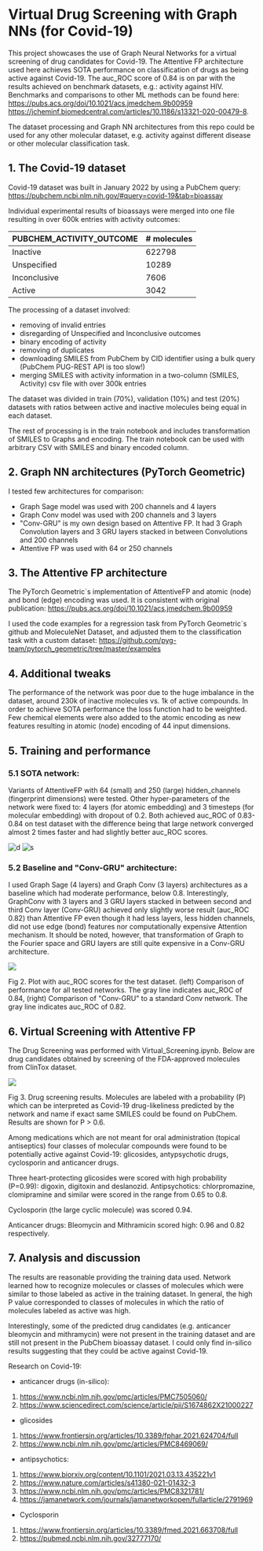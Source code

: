 # Virtual Drug Screening with Graph NNs (for Covid-19)
This project showcases the use of Graph Neural Networks for a virtual screening of drug candidates for Covid-19. The Attentive FP architecture used here achieves SOTA performance on classification of drugs as being active against Covid-19. The auc_ROC score of 0.84 is on par with the results achieved on benchmark datasets, e.g.: activity against HIV. Benchmarks and comparisons to other ML methods can be found here:
https://pubs.acs.org/doi/10.1021/acs.jmedchem.9b00959
https://jcheminf.biomedcentral.com/articles/10.1186/s13321-020-00479-8.

The dataset processing and Graph NN architectures from this repo could be used for any other molecular dataset, e.g. activity against different disease or other molecular classification task.

## 1. The Covid-19 dataset
Covid-19 dataset was built in January 2022 by using a PubChem query:
https://pubchem.ncbi.nlm.nih.gov/#query=covid-19&tab=bioassay

Individual experimental results of bioassays were merged into one file resulting in over 600k entries with activity outcomes:

| PUBCHEM_ACTIVITY_OUTCOME | # molecules |
|--------------------------|-----------|
| Inactive                  |  622798 |
| Unspecified               |   10289 |
| Inconclusive              |    7606 |
| Active                    |    3042 |  

The processing of a dataset involved: 
- removing of invalid entries
- disregarding of Unspecified and Inconclusive outcomes
- binary encoding of activity
- removing of duplicates
- downloading SMILES from PubChem by CID identifier using a bulk query (PubChem PUG-REST API is too slow!)
- merging SMILES with activity information in a two-column (SMILES, Activity) csv file with over 300k entries

The dataset was divided in train (70%), validation (10%) and test (20%) datasets with ratios between active and inactive molecules being equal in each dataset.

The rest of processing is in the train notebook and includes transformation of SMILES to Graphs and encoding. The train notebook can be used with arbitrary CSV with SMILES and binary encoded column.  

## 2. Graph NN architectures (PyTorch Geometric)
I tested few architectures for comparison:
- Graph Sage model was used with 200 channels and 4 layers
- Graph Conv model was used with 200 channels and 3 layers
- "Conv-GRU" is my own design based on Attentive FP. It had 3 Graph Convolution layers and 3 GRU layers stacked in between Convolutions and 200 channels
- Attentive FP was used with 64 or 250 channels  

## 3. The Attentive FP architecture
The PyTorch Geometric`s implementation of AttentiveFP and atomic (node) and bond (edge) encoding was used. It is consistent with original publication:
https://pubs.acs.org/doi/10.1021/acs.jmedchem.9b00959

I used the code examples for a regression task from PyTorch Geometric`s github and MoleculeNet Dataset, and adjusted them to the classification task with a custom dataset:
https://github.com/pyg-team/pytorch_geometric/tree/master/examples

## 4. Additional tweaks
The performance of the network was poor due to the huge imbalance in the dataset, around 230k of inactive molecules vs. 1k of active compounds. In order to achieve SOTA performance the loss function had to be weighted. Few chemical elements were also added to the atomic encoding as new features resulting in atomic (node) encoding of 44 input dimensions.

## 5. Training and performance 
### 5.1 SOTA network:
Variants of AttentiveFP with 64 (small) and 250 (large) hidden_channels (fingerprint dimensions) were tested. Other hyper-parameters of the network were fixed to: 4 layers (for atomic embedding) and 3 timesteps (for molecular embedding) with dropout of 0.2. Both achieved auc_ROC of 0.83-0.84 on test dataset with the difference being that large network converged almost 2 times faster and had slightly better auc_ROC scores. 

![d](AttFP-64.png)
![s](AttFP-250.png)

### 5.2 Baseline and "Conv-GRU" architecture:
I used Graph Sage (4 layers) and Graph Conv (3 layers) architectures as a baseline which had moderate performance, below 0.8. Interestingly, GraphConv with 3 layers and 3 GRU layers stacked in between second and third Conv layer (Conv-GRU) achieved only slightly worse result (auc_ROC 0.82) than Attentive FP even though it had less layers, less hidden channels, did not use edge (bond) features nor computationally expensive Attention mechanism. It should be noted, however, that transformation of Graph to the Fourier space and GRU layers are still quite expensive in a Conv-GRU architecture.


![](Test.png)

Fig 2. Plot with auc_ROC scores for the test dataset. (left) Comparison of performance for all tested networks. The gray line indicates auc_ROC of 0.84, (right) Comparison of "Conv-GRU" to a standard Conv network. The gray line indicates auc_ROC of 0.82.

## 6. Virtual Screening with Attentive FP
The Drug Screening was performed with Virtual_Screening.ipynb. Below are drug candidates obtained by screening of the FDA-approved molecules from ClinTox dataset. 

![](drug_candidates.png)


Fig 3. Drug screening results. Molecules are labeled with a probability (P) which can be interpreted as Covid-19 drug-likeliness predicted by the network and name if exact same SMILES could be found on PubChem. Results are shown for P > 0.6.   


Among medications which are not meant for oral administration (topical antiseptics) four classes of molecular compounds were found to be potentially active against Covid-19: glicosides, antypsychotic drugs, cyclosporin and anticancer drugs.

Three heart-protecting glicosides were scored with high probability (P=0.99): digoxin, digitoxin and deslanozid. Antipsychotics: chlorpromazine, clomipramine and similar were scored in the range from 0.65 to 0.8. 

Cyclosporin (the large cyclic molecule) was scored 0.94.

Anticancer drugs: Bleomycin and Mithramicin scored high: 0.96 and 0.82 respectively.

## 7. Analysis and discussion

The results are reasonable providing the training data used. Network learned how to recognize molecules or classes of molecules which were similar to those labeled as active in the training dataset. In general, the high P value corresponded to classes of molecules in which the ratio of molecules labeled as active was high. 

Interestingly, some of the predicted drug candidates (e.g. anticancer bleomycin and mithramycin) were not present in the training dataset and are still not present in the PubChem bioassay dataset. I could only find in-silico results suggesting that they could be active against Covid-19.


Research on Covid-19:
- anticancer drugs (in-silico):
1) https://www.ncbi.nlm.nih.gov/pmc/articles/PMC7505060/
2) https://www.sciencedirect.com/science/article/pii/S1674862X21000227
- glicosides 
1) https://www.frontiersin.org/articles/10.3389/fphar.2021.624704/full
2) https://www.ncbi.nlm.nih.gov/pmc/articles/PMC8469069/

- antipsychotics:
1) https://www.biorxiv.org/content/10.1101/2021.03.13.435221v1
2) https://www.nature.com/articles/s41380-021-01432-3
3) https://www.ncbi.nlm.nih.gov/pmc/articles/PMC8321781/
4) https://jamanetwork.com/journals/jamanetworkopen/fullarticle/2791969
- Cyclosporin
1) https://www.frontiersin.org/articles/10.3389/fmed.2021.663708/full
2) https://pubmed.ncbi.nlm.nih.gov/32777170/





 